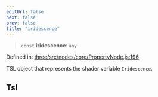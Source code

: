 ```yaml
---
editUrl: false
next: false
prev: false
title: "iridescence"
---
```


> `const` **iridescence**: `any`

Defined in: [three/src/nodes/core/PropertyNode.js:196](https://github.com/DefinitelyMaybe/three-i18n/blob/fa57b79433d1c349ffb23a78727299c8d4190136/three/src/nodes/core/PropertyNode.js#L196)

TSL object that represents the shader variable `Iridescence`.

## Tsl
